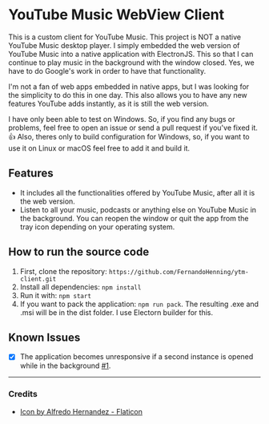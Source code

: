 
# YouTube Music WebView Client

This is a custom client for YouTube Music. This project is NOT a native YouTube Music desktop player. I simply embedded the web version of YouTube Music into a native application with ElectronJS. This so that I can continue to play music in the background with the window closed. Yes, we have to do Google's work in order to have that functionality.

I'm not a fan of web apps embedded in native apps, but I was looking for the simplicity to do this in one day. This also allows you to have any new features YouTube adds instantly, as it is still the web version.

I have only been able to test on Windows. So, if you find any bugs or problems, feel free to open an issue or send a pull request if you've fixed it.👍
Also, theres only to build configuration for Windows, so, if you want to use it on Linux or macOS feel free to add it and build it.
 
## Features 
- It includes all the functionalities offered by YouTube Music, after all it is the web version.
- Listen to all your music, podcasts or anything else on YouTube Music in the background. You can reopen the window or quit the app from the tray icon depending on your operating system.

## How to run the source code

1. First, clone the repository: `https://github.com/FernandoHenning/ytm-client.git`
2. Install all dependencies: `npm install`
3. Run it with: `npm start`
4. If you want to pack the application: `npm run pack`. The resulting .exe and .msi will be in the dist folder. I use Electorn builder for this. 
## Known Issues
- [x] The application becomes unresponsive if a second instance is opened while in the background [#1](https://github.com/FernandoHenning/ytm-client/issues/1).
---
### Credits
- <a href="https://www.flaticon.es/iconos-gratis/boton-de-play" title="boton-de-play iconos">Icon by Alfredo Hernandez - Flaticon</a>
